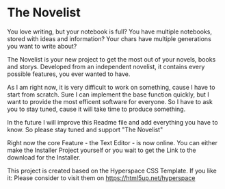 # The Novelist

You love writing, but your notebook is full? You have multiple notebooks, stored with ideas and information? Your chars have multiple generations you want to write about?

The Novelist is your new project to get the most out of your novels, books and storys. Developed from an independent novelist, it contains every possible features, you ever wanted to have.

As I am right now, it is very difficult to work on something, cause I have to start from scratch. Sure I can implement the base function quickly, but I want to provide the most efficent software for everyone. So I have to ask you to stay tuned, cause it will take time to produce something. 

In the future I will improve this Readme file and add everything you have to know. So please stay tuned and support "The Novelist"

Right now the core Feature - the Text Editor - is now online. You can either make the Installer Project yourself or you wait to get the Link to the download for the Installer. 



This project is created based on the Hyperspace CSS Template. If you like it: Please consider to visit them on https://html5up.net/hyperspace 
